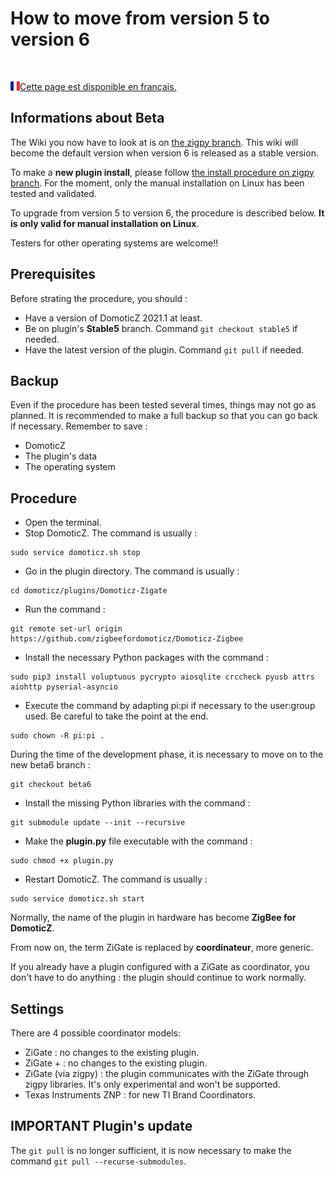 
# How to move from version 5 to version 6

</br>

<a href="../fr-fr/Plugin_Version-6.md"><img align="left" width="15" height="15" src="../Images/flag_france.png" alt="Logo"></a>
[Cette page est disponible en français.](../fr-fr/Plugin_Version-6.md)


## Informations about Beta

The Wiki you now have to look at is on [the zigpy branch](https://github.com/zigbeefordomoticz/wiki/blob/zigpy/en-eng/Home.md). This wiki will become the default version when version 6 is released as a stable version.

To make a __new plugin install__, please follow [the install procedure on zigpy branch](https://github.com/zigbeefordomoticz/wiki/blob/zigpy/en-eng/Plugin_Installation.md#2---manual-installation-running-on-linux). For the moment, only the manual installation on Linux has been tested and validated.

To upgrade from version 5 to version 6, the procedure is described below. __It is only valid for manual installation on Linux__.

Testers for other operating systems are welcome!!


## Prerequisites

Before strating the procedure, you should :

* Have a version of DomoticZ 2021.1 at least.
* Be on plugin's __Stable5__ branch. Command `git checkout stable5` if needed.
* Have the latest version of the plugin. Command `git pull` if needed.


## Backup

Even if the procedure has been tested several times, things may not go as planned.
It is recommended to make a full backup so that you can go back if necessary.
Remember to save :

* DomoticZ
* The plugin's data
* The operating system


## Procedure

* Open the terminal.
* Stop DomoticZ. The command is usually :
```
sudo service domoticz.sh stop
```
* Go in the plugin directory. The command is usually :
```
cd domoticz/plugins/Domoticz-Zigate
```
* Run the command :
```
git remote set-url origin https://github.com/zigbeefordomoticz/Domoticz-Zigbee
```
* Install the necessary Python packages with the command :
```
sudo pip3 install voluptuous pycrypto aiosqlite crccheck pyusb attrs aiohttp pyserial-asyncio
```
* Execute the command by adapting pi:pi if necessary to the user:group used. Be careful to take the point at the end.
```
sudo chown -R pi:pi .
```

During the time of the development phase, it is necessary to move on to the new beta6 branch :
```
git checkout beta6
```

* Install the missing Python libraries with the command :
```
git submodule update --init --recursive
```
* Make the __plugin.py__ file executable with the command :
```
sudo chmod +x plugin.py
```
* Restart DomoticZ. The command is usually :
```
sudo service domoticz.sh start
```


Normally, the name of the plugin in hardware has become __ZigBee for DomoticZ__.

From now on, the term ZiGate is replaced by __coordinateur__, more generic.

If you already have a plugin configured with a ZiGate as coordinator, you don't have to do anything : the plugin should continue to work normally.


## Settings

There are 4 possible coordinator models:

* ZiGate : no changes to the existing plugin.
* ZiGate + : no changes to the existing plugin.
* ZiGate (via zigpy) : the plugin communicates with the ZiGate through zigpy libraries. It's only experimental and won't be supported.
* Texas Instruments ZNP : for new TI Brand Coordinators.



## IMPORTANT Plugin's update

The `git pull` is no longer sufficient, it is now necessary to make the command `git pull --recurse-submodules`.
